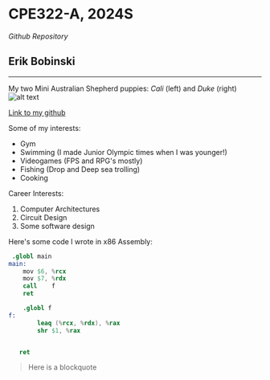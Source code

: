 # CPE322-A, 2024S
*Github Repository*

## Erik Bobinski

---
My two Mini Australian Shepherd puppies: *Cali* (left) and *Duke* (right)
![alt text](https://cdn.discordapp.com/attachments/915814188977377335/1200994650685706270/IMG_3631.jpg?ex=65c8346e&is=65b5bf6e&hm=50a7448c2c842528c9b917f3509f9da0ad0dd9725a3b1d5202f5107ab4e4ed6c&)

[Link to my github](https://github.com/erik-bobinski/CPE322)


Some of my interests:
- Gym
- Swimming (I made Junior Olympic times when I was younger!)
- Videogames (FPS and RPG's mostly)
- Fishing (Drop and Deep sea trolling)
- Cooking

Career Interests:
1. Computer Architectures
2. Circuit Design
3. Some software design


Here's some code I wrote in x86 Assembly:
```s
 .globl main
main:
	mov	$6, %rcx
	mov	$7, %rdx
	call	f
	ret

    .globl f
f:
	    leaq (%rcx, %rdx), %rax
		shr $1, %rax


   ret
```

> Here is a blockquote

